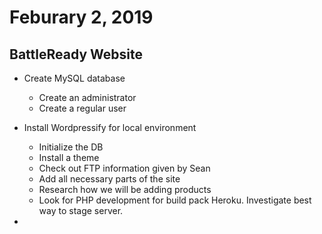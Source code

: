 # Feburary 2, 2019

## BattleReady Website
* Create MySQL database
  * Create an administrator
  * Create a regular user

* Install Wordpressify for local environment
  * Initialize the DB
  * Install a theme
  * Check out FTP information given by Sean
  * Add all necessary parts of the site 
  * Research how we will be adding products
  * Look for PHP development for build pack Heroku. Investigate best way to stage server.

*  
 
